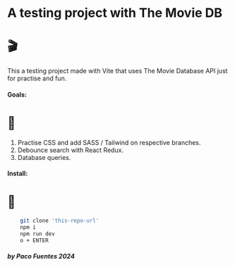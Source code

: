 # A testing project with The Movie DB
# 🎬

This a testing project made with Vite that uses The Movie Database API just for practise and fun. 


#### Goals:

# 🤺

1. Practise CSS and add SASS / Tailwind on respective branches.
2. Debounce search with React Redux.
3. Database queries.


#### Install:

# 👾

```bash
    git clone 'this-repo-url'
    npm i
    npm run dev
    o + ENTER
```


##### by  Paco Fuentes 2024